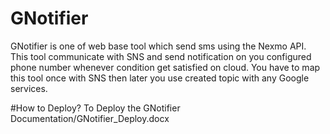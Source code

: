 # GNotifier
GNotifier is one of web base tool which send sms using the Nexmo API. This tool communicate with SNS and send notification on you configured phone number whenever condition get satisfied on cloud. You have to map this tool once with SNS then later you use created topic with any Google services.

#How to Deploy?
To Deploy the GNotifier Documentation/GNotifier_Deploy.docx
